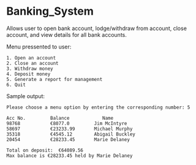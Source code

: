 # Banking_System

Allows user to open bank account, lodge/withdraw from account, close account, and view details for all bank accounts.

Menu pressented to user:

```
1. Open an account
2. Close an account
3. Withdraw money
4. Deposit money
5. Generate a report for management
6. Quit
```

Sample output:

```
Please choose a menu option by entering the corresponding number: 5

Acc No.         Balance            Name
98768           €8077.0         Jim McIntyre
58697           €23233.99       Michael Murphy
35318           €4545.12        Abigail Buckley
20454           €28233.45       Marie Delaney

Total on deposit:  €64089.56
Max balance is €28233.45 held by Marie Delaney
```
